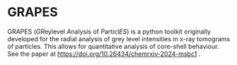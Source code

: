 # GRAPES

GRAPES (*GR*eylevel *A*nalysis of *P*articl*ES*) is a python toolkit originally developed for the radial analysis of grey level intensities in x-ray tomograms of particles. This allows for quantitative analysis of core-shell behaviour. See the paper at https://doi.org/10.26434/chemrxiv-2024-msbc1 .
